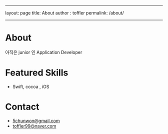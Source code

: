 - - - -
layout: page
title: About
author : toffler
permalink: /about/
- - - -
# About
아직은 junior 인 Application Developer

# Featured Skills
* Swift, cocoa , iOS

# Contact
* 5chunwon@gmail.com
* toffler99@naver.com